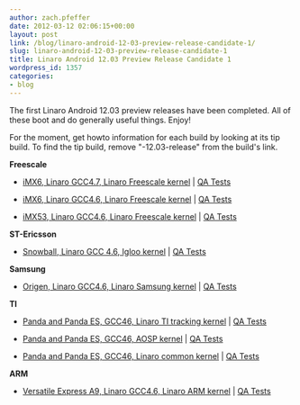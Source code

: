 ```yaml
---
author: zach.pfeffer
date: 2012-03-12 02:06:15+00:00
layout: post
link: /blog/linaro-android-12-03-preview-release-candidate-1/
slug: linaro-android-12-03-preview-release-candidate-1
title: Linaro Android 12.03 Preview Release Candidate 1
wordpress_id: 1357
categories:
- blog
---
```


The first Linaro Android 12.03 preview releases have been completed. All of these boot and do generally useful things. Enjoy!

For the moment, get howto information for each build by looking at its tip build. To find the tip build, remove "-12.03-release" from the build's link.

**Freescale**

* [iMX6, Linaro GCC4.7, Linaro Freescale kernel](https://android-build.linaro.org/builds/~linaro-android/imx6-ics-gcc46-freescalelt-stable-open-12.03-release/#build=1) | [QA Tests](https://docs.google.com/a/linaro.org/spreadsheet/ccc?key=0AkxwyUNxNaAadDE1MlJmY19PQzlJOUY5OXk0SWJYT1E#gid=4)


* [iMX6, Linaro GCC4.6, Linaro Freescale kernel](https://android-build.linaro.org/builds/~linaro-android/imx6-ics-gcc46-freescalelt-stable-open-12.03-release/#build=1) | [QA Tests](https://docs.google.com/a/linaro.org/spreadsheet/ccc?key=0AkxwyUNxNaAadDE1MlJmY19PQzlJOUY5OXk0SWJYT1E#gid=2)


* [iMX53, Linaro GCC4.6, Linaro Freescale kernel](https://android-build.linaro.org/builds/~linaro-android/imx53-ics-gcc46-freescalelt-stable-open-12.03-release/#build=1) | [QA Tests](https://docs.google.com/a/linaro.org/spreadsheet/ccc?key=0AkxwyUNxNaAadDE1MlJmY19PQzlJOUY5OXk0SWJYT1E#gid=3)

**ST-Ericsson**

* [Snowball, Linaro GCC 4.6, Igloo kernel](https://android-build.linaro.org/builds/~linaro-android/snowball-ics-gcc46-igloo-stable-blob-12.03-release/#build=1) | [QA Tests](https://docs.google.com/a/linaro.org/spreadsheet/ccc?key=0AkxwyUNxNaAadEF1NXVhT3dQWnZsTHBydnpiWVB4Umc#gid=3)

**Samsung**

* [Origen, Linaro GCC4.6, Linaro Samsung kernel](https://android-build.linaro.org/builds/~linaro-android/origen-ics-gcc46-samsunglt-stable-blob-12.03-release/#build=1) | [QA Tests](https://docs.google.com/a/linaro.org/spreadsheet/ccc?key=0AkxwyUNxNaAadDRDVl9TSHUweUk3eG9ndk9sNGxUVnc#gid=2)

**TI**

* [Panda and Panda ES, GCC46, Linaro TI tracking kernel](https://android-build.linaro.org/builds/~linaro-android/panda-ics-gcc46-tilt-tracking-blob-12.03-release/#build=1) | [QA Tests](https://docs.google.com/a/linaro.org/spreadsheet/ccc?key=0AkxwyUNxNaAadGVWd3pZazdaRUU0MnRnWmgwbVhTR0E#gid=5)


* [Panda and Panda ES, GCC46, AOSP kernel](https://android-build.linaro.org/builds/~linaro-android/panda-ics-gcc46-omapzoom-stable-blob-12.03-release/#build=1) | [QA Tests](https://docs.google.com/a/linaro.org/spreadsheet/ccc?key=0AkxwyUNxNaAadGVWd3pZazdaRUU0MnRnWmgwbVhTR0E#gid=3)


* [Panda and Panda ES, GCC46, Linaro common kernel](https://android-build.linaro.org/builds/~linaro-android/panda-ics-gcc46-kwg-upstream-open-12.03-release/#build=1) | [QA Tests](https://docs.google.com/a/linaro.org/spreadsheet/ccc?key=0AkxwyUNxNaAadGVWd3pZazdaRUU0MnRnWmgwbVhTR0E#gid=9)

**ARM**

* [Versatile Express A9, Linaro GCC4.6, Linaro ARM kernel](https://android-build.linaro.org/builds/~linaro-android/vexpress-ics-gcc46-armlt-stable-open-12.03-release/#build=1) | [QA Tests](https://docs.google.com/a/linaro.org/spreadsheet/ccc?key=0AkxwyUNxNaAadExQdHNxTnR5SFZCQzJnN1ZtQ2ZhWkE#gid=0)
